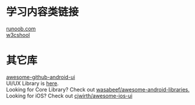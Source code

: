 # 学习内容类链接
[runoob.com](https://www.runoob.com/)   
[w3cshool](https://www.w3cschool.cn/)

# 其它库
[awesome-github-android-ui](https://github.com/opendigg/awesome-github-android-ui)    
UI/UX Library is [here](https://github.com/wasabeef/awesome-android-ui).     
Looking for Core Library? Check out [wasabeef/awesome-android-libraries.](https://github.com/wasabeef/awesome-android-libraries)     
Looking for iOS? Check out [cjwirth/awesome-ios-ui](https://github.com/cjwirth/awesome-ios-ui)    